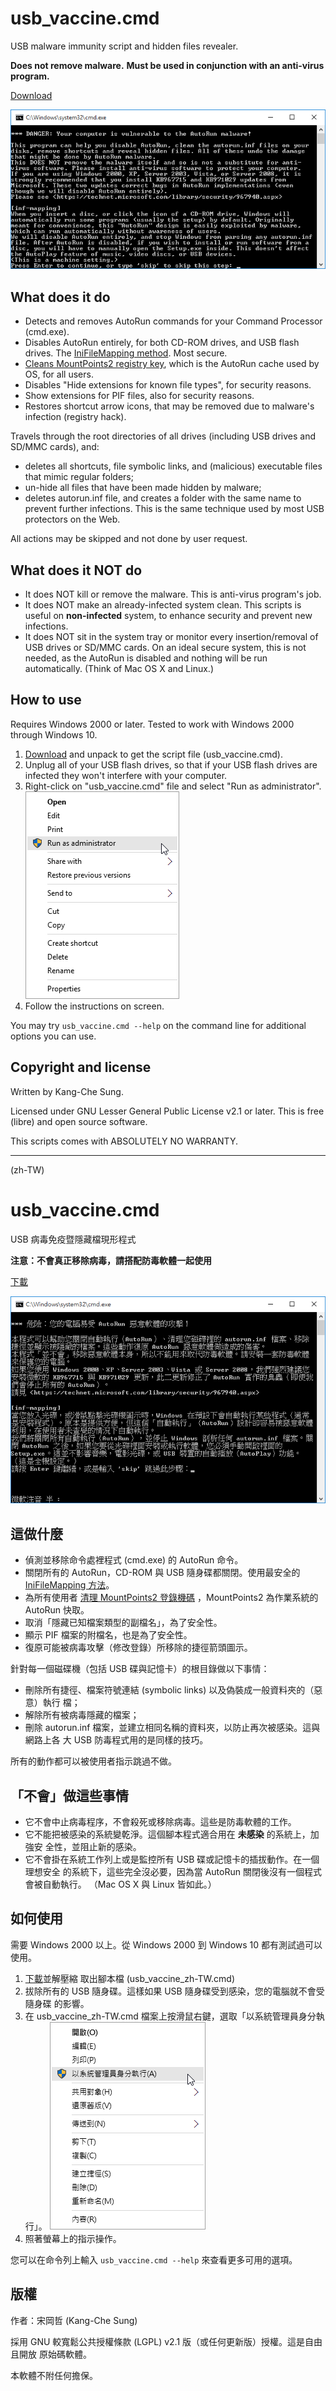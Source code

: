 usb_vaccine.cmd
===============

USB malware immunity script and hidden files revealer.

**Does not remove malware.**
**Must be used in conjunction with an anti-virus program.**

[Download](https://github.com/Explorer09/usb_vaccine/archive/master.zip)

![Screenshot](./images/usb_vaccine_en-US.png "Screenshot")

What does it do
---------------

* Detects and removes AutoRun commands for your Command Processor (cmd.exe).
* Disables AutoRun entirely, for both CD-ROM drives, and USB flash drives. The
  [IniFileMapping method](http://www.computerworld.com/article/2481506). Most
  secure.
* [Cleans MountPoints2 registry key](http://www.kb.cert.org/vuls/id/889747),
  which is the AutoRun cache used by OS, for all users.
* Disables "Hide extensions for known file types", for security reasons.
* Show extensions for PIF files, also for security reasons.
* Restores shortcut arrow icons, that may be removed due to malware's infection
  (registry hack).

Travels through the root directories of all drives (including USB drives and
SD/MMC cards), and:

* deletes all shortcuts, file symbolic links, and (malicious) executable files
  that mimic regular folders;
* un-hide all files that have been made hidden by malware;
* deletes autorun.inf file, and creates a folder with the same name to prevent
  further infections. This is the same technique used by most USB protectors on
  the Web.

All actions may be skipped and not done by user request.

What does it NOT do
-------------------

* It does NOT kill or remove the malware. This is anti-virus program's job.
* It does NOT make an already-infected system clean. This scripts is useful on
  **non-infected** system, to enhance security and prevent new infections.
* It does NOT sit in the system tray or monitor every insertion/removal of USB
  drives or SD/MMC cards. On an ideal secure system, this is not needed, as the
  AutoRun is disabled and nothing will be run automatically. (Think of Mac OS X
  and Linux.)

How to use
----------

Requires Windows 2000 or later. Tested to work with Windows 2000 through
Windows 10.

1. [Download](https://github.com/Explorer09/usb_vaccine/archive/master.zip) and
   unpack to get the script file (usb_vaccine.cmd).
2. Unplug all of your USB flash drives, so that if your USB flash drives are
   infected they won't interfere with your computer.
3. Right-click on "usb_vaccine.cmd" file and select "Run as administrator".
![Context menu, with option "Run as administrator" highlighted](./images/runas_admin.png "Run as administrator")
4. Follow the instructions on screen.

You may try `usb_vaccine.cmd --help` on the command line for additional options
you can use.

Copyright and license
---------------------

Written by Kang-Che Sung.

Licensed under GNU Lesser General Public License v2.1 or later. This is free
(libre) and open source software.

This scripts comes with ABSOLUTELY NO WARRANTY.

-------------------------------------------------------------------------------
(zh-TW)

usb_vaccine.cmd
===============

USB 病毒免疫暨隱藏檔現形程式

**注意：不會真正移除病毒，請搭配防毒軟體一起使用**

[下載](https://github.com/Explorer09/usb_vaccine/archive/master.zip)

![螢幕擷圖](./images/usb_vaccine_zh-TW.png "螢幕擷圖")

這做什麼
--------

* 偵測並移除命令處裡程式 (cmd.exe) 的 AutoRun 命令。
* 關閉所有的 AutoRun，CD-ROM 與 USB 隨身碟都關閉。使用最安全的
  [IniFileMapping 方法](http://www.computerworld.com/article/2481506)。
* 為所有使用者
  [清理 MountPoints2 登錄機碼](http://www.kb.cert.org/vuls/id/889747)
  ，MountPoints2 為作業系統的 AutoRun 快取。
* 取消「隱藏已知檔案類型的副檔名」，為了安全性。
* 顯示 PIF 檔案的附檔名，也是為了安全性。
* 復原可能被病毒攻擊（修改登錄）所移除的捷徑箭頭圖示。

針對每一個磁碟機（包括 USB 碟與記憶卡）的根目錄做以下事情：

* 刪除所有捷徑、檔案符號連結 (symbolic links) 以及偽裝成一般資料夾的（惡意）執行
  檔；
* 解除所有被病毒隱藏的檔案；
* 刪除 autorun.inf 檔案，並建立相同名稱的資料夾，以防止再次被感染。這與網路上各
  大 USB 防毒程式用的是同樣的技巧。

所有的動作都可以被使用者指示跳過不做。

「不會」做這些事情
------------------

* 它不會中止病毒程序，不會殺死或移除病毒。這些是防毒軟體的工作。
* 它不能把被感染的系統變乾淨。這個腳本程式適合用在 **未感染** 的系統上，加強安
  全性，並阻止新的感染。
* 它不會掛在系統工作列上或是監控所有 USB 碟或記憶卡的插拔動作。在一個理想安全
  的系統下，這些完全沒必要，因為當 AutoRun 關閉後沒有一個程式會被自動執行。
  （Mac OS X 與 Linux 皆如此。）

如何使用
--------

需要 Windows 2000 以上。從 Windows 2000 到 Windows 10 都有測試過可以使用。

1. [下載](https://github.com/Explorer09/usb_vaccine/archive/master.zip)並解壓縮
   取出腳本檔 (usb_vaccine_zh-TW.cmd)
2. 拔除所有的 USB 隨身碟。這樣如果 USB 隨身碟受到感染，您的電腦就不會受隨身碟
   的影響。
3. 在 usb_vaccine_zh-TW.cmd 檔案上按滑鼠右鍵，選取「以系統管理員身分執行」。
![滑鼠右鍵選單，選取了「以系統管理員身分執行」選項](./images/runas_admin_zh-TW.png "以系統管理員身分執行")
4. 照著螢幕上的指示操作。

您可以在命令列上輸入 `usb_vaccine.cmd --help` 來查看更多可用的選項。

版權
----

作者：宋岡哲 (Kang-Che Sung)

採用 GNU 較寬鬆公共授權條款 (LGPL) v2.1 版（或任何更新版）授權。這是自由且開放
原始碼軟體。

本軟體不附任何擔保。
